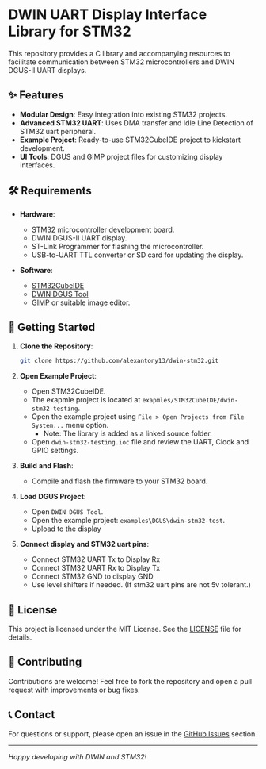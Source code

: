 
# DWIN UART Display Interface Library for STM32

This repository provides a C library and accompanying resources to facilitate communication between STM32 microcontrollers and DWIN DGUS-II UART displays.

## ✨ Features

- **Modular Design**: Easy integration into existing STM32 projects.
- **Advanced STM32 UART**: Uses DMA transfer and Idle Line Detection of STM32 uart peripheral.
- **Example Project**: Ready-to-use STM32CubeIDE project to kickstart development.
- **UI Tools**: DGUS and GIMP project files for customizing display interfaces.

## 🛠 Requirements

- **Hardware**:
  - STM32 microcontroller development board.
  - DWIN DGUS-II UART display.
  - ST-Link Programmer for flashing the microcontroller.
  - USB-to-UART TTL converter or SD card for updating the display.

- **Software**:
  - [STM32CubeIDE](https://www.st.com/en/development-tools/stm32cubeide.html)
  - [DWIN DGUS Tool](https://www.dwin-global.com/product/DGUS_V7.6/) 
  - [GIMP](https://www.gimp.org/) or suitable image editor.

## 🚀 Getting Started

1. **Clone the Repository**:
   ```bash
   git clone https://github.com/alexantony13/dwin-stm32.git
   ```

2. **Open Example Project**:
   - Open STM32CubeIDE.
   - The exapmle project is located at `exapmles/STM32CubeIDE/dwin-stm32-testing`.
   - Open the example project using `File > Open Projects from File System...` menu option.
     - Note: The library is added as a linked source folder.
   - Open `dwin-stm32-testing.ioc` file and review the UART, Clock and GPIO settings.

3. **Build and Flash**:
   - Compile and flash the firmware to your STM32 board.

4. **Load DGUS Project**:
   - Open `DWIN DGUS Tool`.
   - Open the example project: `examples\DGUS\dwin-stm32-test`.
   - Upload to the display

5. **Connect display and STM32 uart pins**:
   - Connect STM32 UART Tx to Display Rx
   - Connect STM32 UART Rx to Display Tx
   - Connect STM32 GND to display GND
   - Use level shifters if needed. (If stm32 uart pins are not 5v tolerant.)

## 📄 License

This project is licensed under the MIT License. See the [LICENSE](LICENSE) file for details.

## 🤝 Contributing

Contributions are welcome! Feel free to fork the repository and open a pull request with improvements or bug fixes.

## 📞 Contact

For questions or support, please open an issue in the [GitHub Issues](https://github.com/alexantony13/dwin-stm32/issues) section.

---

*Happy developing with DWIN and STM32!*
